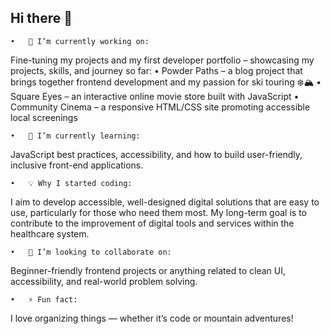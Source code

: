 ## Hi there 👋

	•	🔭 I’m currently working on:
 Fine-tuning my projects and my first developer portfolio – showcasing my projects, skills, and journey so far:
	•	Powder Paths – a blog project that brings together frontend development and my passion for ski touring ❄️🏔️
	•	Square Eyes – an interactive online movie store built with JavaScript
	•	Community Cinema – a responsive HTML/CSS site promoting accessible local screenings

	•	🌱 I’m currently learning:
JavaScript best practices, accessibility, and how to build user-friendly, inclusive front-end applications.

	•	💡 Why I started coding:
I aim to develop accessible, well-designed digital solutions that are easy to use, particularly for those who need them most. My long-term goal is to contribute to the improvement of digital tools and services within the healthcare system.

	•	👯 I’m looking to collaborate on:
Beginner-friendly frontend projects or anything related to clean UI, accessibility, and real-world problem solving.

	•	⚡ Fun fact:
I love organizing things — whether it’s code or mountain adventures!

